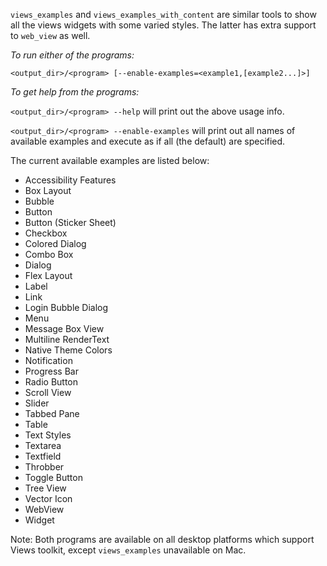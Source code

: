 `views_examples` and `views_examples_with_content` are similar tools to show
all the views widgets with some varied styles. The latter has extra support to
`web_view` as well.

*To run either of the programs:*

`<output_dir>/<program> [--enable-examples=<example1,[example2...]>]`

*To get help from the programs:*

`<output_dir>/<program> --help` will print out the above usage info.

`<output_dir>/<program> --enable-examples` will print out all names of available
examples and execute as if all (the default) are specified.

The current available examples are listed below:

- Accessibility Features
- Box Layout
- Bubble
- Button
- Button (Sticker Sheet)
- Checkbox
- Colored Dialog
- Combo Box
- Dialog
- Flex Layout
- Label
- Link
- Login Bubble Dialog
- Menu
- Message Box View
- Multiline RenderText
- Native Theme Colors
- Notification
- Progress Bar
- Radio Button
- Scroll View
- Slider
- Tabbed Pane
- Table
- Text Styles
- Textarea
- Textfield
- Throbber
- Toggle Button
- Tree View
- Vector Icon
- WebView
- Widget

Note: Both programs are available on all desktop platforms which support Views
toolkit, except `views_examples` unavailable on Mac.

